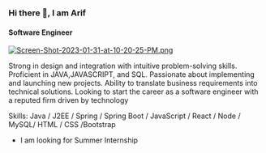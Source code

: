 ### Hi there 👋, I am Arif
#### Software Engineer
[![Screen-Shot-2023-01-31-at-10-20-25-PM.png](https://i.postimg.cc/gcg9z2S9/Screen-Shot-2023-01-31-at-10-20-25-PM.png)](https://postimg.cc/z3H2p8Yp)

Strong in design and integration with intuitive problem-solving skills. Proficient in JAVA,JAVASCRIPT, and SQL. Passionate about implementing and launching new projects. Ability to translate business requirements into technical solutions. Looking to start the career as a software engineer with a reputed firm driven by technology

Skills: Java / J2EE /  Spring / Spring Boot / JavaScript / React / Node / MySQL/ HTML / CSS /Bootstrap

- I am looking for Summer Internship



